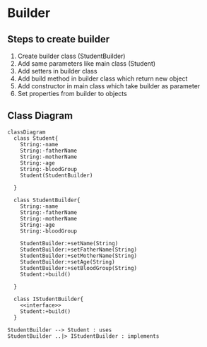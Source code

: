 # Builder

## Steps to create builder

1. Create builder class (StudentBuilder)
2. Add same parameters like main class (Student)
3. Add setters in builder class
4. Add build method in builder class which return new object
5. Add constructor in main class which take builder as parameter
6. Set properties from builder to objects

## Class Diagram

```mermaid
classDiagram
  class Student{
    String:-name
    String:-fatherName
    String:-motherName
    String:-age
    String:-bloodGroup
    Student(StudentBuilder)

  }

  class StudentBuilder{
    String:-name
    String:-fatherName
    String:-motherName
    String:-age
    String:-bloodGroup

    StudentBuilder:+setName(String)
    StudentBuilder:+setFatherName(String)
    StudentBuilder:+setMotherName(String)
    StudentBuilder:+setAge(String)
    StudentBuilder:+setBloodGroup(String)
    Student:+build()
  
  }

  class IStudentBuilder{
    <<interface>>
    Student:+build()
  }

StudentBuilder --> Student : uses
StudentBuilder ..|> IStudentBuilder : implements
  

```
